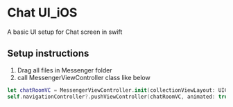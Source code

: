 # Chat UI_iOS
A basic UI setup for Chat screen in swift

## Setup instructions

1. Drag all files in Messenger folder
2. call MessengerViewController class like below
```swift
let chatRoomVC = MessengerViewController.init(collectionViewLayout: UICollectionViewFlowLayout())
self.navigationController?.pushViewController(chatRoomVC, animated: true)
```
